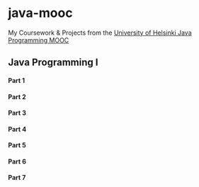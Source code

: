 # java-mooc
My Coursework &amp; Projects from the <a href="https://java-programming.mooc.fi">University of Helsinki Java Programming MOOC</a>

<h2>Java Programming I</h2>
<h4>Part 1</h4>

<h4>Part 2</h4>

<h4>Part 3</h4>
<h4>Part 4</h4>

<h4>Part 5</h4>

<h4>Part 6</h4>
<h4>Part 7</h4>

